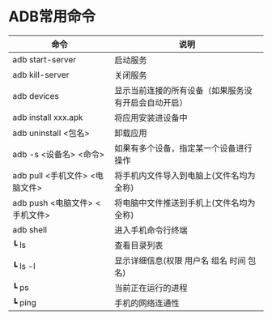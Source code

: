 # ADB常用命令

命令 | 说明
--- | ---
adb start-server				| 启动服务
adb kill-server				| 关闭服务
adb devices				| 显示当前连接的所有设备（如果服务没有开启会自动开启）
adb install xxx.apk			| 将应用安装进设备中
adb uninstall <包名>			| 卸载应用
adb -s <设备名> <命令>		| 如果有多个设备，指定某一个设备进行操作
adb pull <手机文件> <电脑文件>	| 将手机内文件导入到电脑上(文件名均为全称)
adb push <电脑文件> <手机文件>	| 将电脑中文件推送到手机上(文件名均为全称)
adb shell					| 进入手机命令行终端
  ┗ ls					| 查看目录列表
  ┗ ls -l					| 显示详细信息(权限 用户名 组名 时间 包名)
  ┗ ps					| 当前正在运行的进程
  ┗ ping					| 手机的网络连通性

